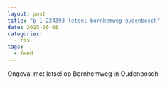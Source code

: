 ```yaml
---
layout: post
title: "p 1 224393 letsel bornhemweg oudenbosch"
date: 2025-06-08
categories: 
  - rss
tags: 
  - feed
---
```


Ongeval met letsel op Bornhemweg in Oudenbosch
